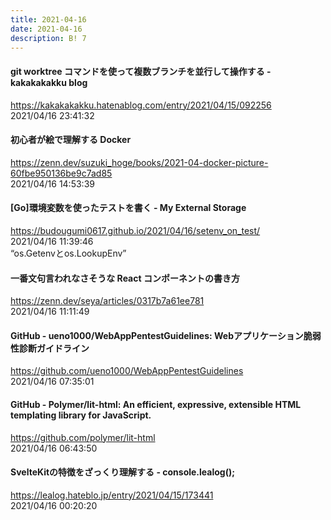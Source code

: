 ```yaml
---
title: 2021-04-16
date: 2021-04-16
description: B! 7
---
```


#### git worktree コマンドを使って複数ブランチを並行して操作する - kakakakakku blog
https://kakakakakku.hatenablog.com/entry/2021/04/15/092256<br>
2021/04/16 23:41:32<br>


#### 初心者が絵で理解する Docker
https://zenn.dev/suzuki_hoge/books/2021-04-docker-picture-60fbe950136be9c7ad85<br>
2021/04/16 14:53:39<br>


#### [Go]環境変数を使ったテストを書く - My External Storage
https://budougumi0617.github.io/2021/04/16/setenv_on_test/<br>
2021/04/16 11:39:46<br>
“os.Getenvとos.LookupEnv”


#### 一番文句言われなさそうな React コンポーネントの書き方
https://zenn.dev/seya/articles/0317b7a61ee781<br>
2021/04/16 11:11:49<br>


#### GitHub - ueno1000/WebAppPentestGuidelines: Webアプリケーション脆弱性診断ガイドライン
https://github.com/ueno1000/WebAppPentestGuidelines<br>
2021/04/16 07:35:01<br>


#### GitHub - Polymer/lit-html: An efficient, expressive, extensible HTML templating library for JavaScript.
https://github.com/polymer/lit-html<br>
2021/04/16 06:43:50<br>


#### SvelteKitの特徴をざっくり理解する - console.lealog();
https://lealog.hateblo.jp/entry/2021/04/15/173441<br>
2021/04/16 00:20:20<br>


